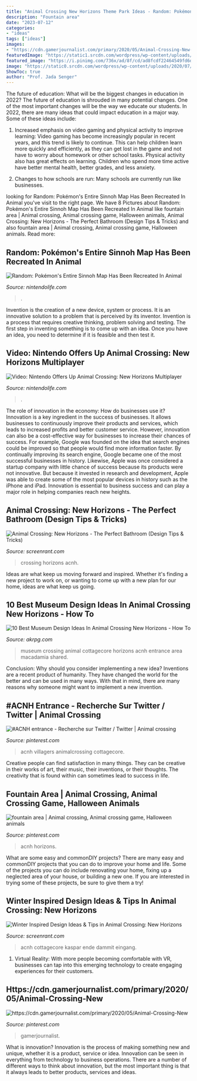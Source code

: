 ```yaml
---
title: "Animal Crossing New Horizons Theme Park Ideas - Random: Pokémon&#039;s Entire Sinnoh Map Has Been Recreated In Animal"
description: "Fountain area"
date: "2023-07-12"
categories:
- "ideas"
tags: ["ideas"]
images:
- "https://cdn.gamerjournalist.com/primary/2020/05/Animal-Crossing-New-Horizons-Living-Room-Designs-5-1024x576.jpg"
featuredImage: "https://static1.srcdn.com/wordpress/wp-content/uploads/2020/04/Animal-Crossing-New-Horizons-Bathroom.jpg"
featured_image: "https://i.pinimg.com/736x/ad/8f/cd/ad8fcdf22464549fd6d7794202816da6.jpg"
image: "https://static0.srcdn.com/wordpress/wp-content/uploads/2020/07/Animal-Crossing-New-Horizons-Winter-Themed-Island-entrance.jpg"
ShowToc: true
author: "Prof. Jada Senger"
---
```



The future of education: What will be the biggest changes in education in 2022?
The future of education is shrouded in many potential changes. One of the most important changes will be the way we educate our students. In 2022, there are many ideas that could impact education in a major way. Some of these ideas include: 
1) Increased emphasis on video gaming and physical activity to improve learning: Video gaming has become increasingly popular in recent years, and this trend is likely to continue. This can help children learn more quickly and efficiently, as they can get lost in the game and not have to worry about homework or other school tasks. Physical activity also has great effects on learning. Children who spend more time active have better mental health, better grades, and less anxiety. 

2) Changes to how schools are run: Many schools are currently run like businesses.

	

		
looking for Random: Pokémon&#039;s Entire Sinnoh Map Has Been Recreated In Animal you've visit to the right page. We have 8 Pictures about Random: Pokémon&#039;s Entire Sinnoh Map Has Been Recreated In Animal like fountain area | Animal crossing, Animal crossing game, Halloween animals, Animal Crossing: New Horizons - The Perfect Bathroom (Design Tips &amp; Tricks) and also fountain area | Animal crossing, Animal crossing game, Halloween animals. Read more:
		
    
## Random: Pokémon&#039;s Entire Sinnoh Map Has Been Recreated In Animal

<img loading=lazy src="http://images.nintendolife.com/5baecc5db5648/animal-crossing-sinnoh-map.original.jpg" onerror="this.onerror=null;this.src='https://tse2.mm.bing.net/th?id=OIP.xGJMx7yJPB83aeRE5ecPkwHaEK&amp;pid=15.1';" alt="Random: Pokémon&#039;s Entire Sinnoh Map Has Been Recreated In Animal">

_Source: nintendolife.com_

>. 

	

Invention is the creation of a new device, system or process. It is an innovative solution to a problem that is perceived by its inventor. Invention is a process that requires creative thinking, problem solving and testing. The first step in inventing something is to come up with an idea. Once you have an idea, you need to determine if it is feasible and then test it.

    
## Video: Nintendo Offers Up Animal Crossing: New Horizons Multiplayer

<img loading=lazy src="http://images.nintendolife.com/c7068538913bf/1280x720.jpg" onerror="this.onerror=null;this.src='https://tse2.mm.bing.net/th?id=OIP.jDvB5OEi7UORUvF3uGKjgQHaEK&amp;pid=15.1';" alt="Video: Nintendo Offers Up Animal Crossing: New Horizons Multiplayer">

_Source: nintendolife.com_

>. 

	

The role of innovation in the economy: How do businesses use it?
Innovation is a key ingredient in the success of businesses. It allows businesses to continuously improve their products and services, which leads to increased profits and better customer service. However, innovation can also be a cost-effective way for businesses to increase their chances of success. For example, Google was founded on the idea that search engines could be improved so that people would find more information faster. By continually improving its search engine, Google became one of the most successful businesses in history. Likewise, Apple was once considered a startup company with little chance of success because its products were not innovative. But because it invested in research and development, Apple was able to create some of the most popular devices in history such as the iPhone and iPad. Innovation is essential to business success and can play a major role in helping companies reach new heights.

    
## Animal Crossing: New Horizons - The Perfect Bathroom (Design Tips &amp; Tricks)

<img loading=lazy src="https://static1.srcdn.com/wordpress/wp-content/uploads/2020/04/Animal-Crossing-New-Horizons-Bathroom.jpg" onerror="this.onerror=null;this.src='https://tse4.mm.bing.net/th?id=OIP.reBZttX3L04HX_MVmCVB0gHaDt&amp;pid=15.1';" alt="Animal Crossing: New Horizons - The Perfect Bathroom (Design Tips &amp; Tricks)">

_Source: screenrant.com_

>crossing horizons acnh. 

	

Ideas are what keep us moving forward and inspired. Whether it's finding a new project to work on, or wanting to come up with a new plan for our home, ideas are what keep us going.

    
## 10 Best Museum Design Ideas In Animal Crossing New Horizons - How To

<img loading=lazy src="https://www.akrpg.com/upload/20200904/6373481667262319934141780.png" onerror="this.onerror=null;this.src='https://tse4.mm.bing.net/th?id=OIP.JK9n4Qbkfcd7qKzuhAUp1AHaEK&amp;pid=15.1';" alt="10 Best Museum Design Ideas In Animal Crossing New Horizons - How To">

_Source: akrpg.com_

>museum crossing animal cottagecore horizons acnh entrance area macadamia shared. 

	

Conclusion: Why should you consider implementing a new idea?
Inventions are a recent product of humanity. They have changed the world for the better and can be used in many ways. With that in mind, there are many reasons why someone might want to implement a new invention.

    
## #ACNH Entrance - Recherche Sur Twitter / Twitter | Animal Crossing

<img loading=lazy src="https://i.pinimg.com/736x/ad/8f/cd/ad8fcdf22464549fd6d7794202816da6.jpg" onerror="this.onerror=null;this.src='https://tse1.mm.bing.net/th?id=OIP.Cj8fq_sEFmlFH4J-_BdiYwHaEK&amp;pid=15.1';" alt="#ACNH entrance - Recherche sur Twitter / Twitter | Animal crossing">

_Source: pinterest.com_

>acnh villagers animalcrossing cottagecore. 

	

Creative people can find satisfaction in many things. They can be creative in their works of art, their music, their inventions, or their thoughts. The creativity that is found within can sometimes lead to success in life.

    
## Fountain Area | Animal Crossing, Animal Crossing Game, Halloween Animals

<img loading=lazy src="https://i.pinimg.com/736x/81/d6/88/81d6888af53385067369c4c05ab05f1c.jpg" onerror="this.onerror=null;this.src='https://tse4.mm.bing.net/th?id=OIP.WwMezVBy3imqFDo91L6pAwHaEK&amp;pid=15.1';" alt="fountain area | Animal crossing, Animal crossing game, Halloween animals">

_Source: pinterest.com_

>acnh horizons. 

	

What are some easy and commonDIY projects?
There are many easy and commonDIY projects that you can do to improve your home and life. Some of the projects you can do include renovating your home, fixing up a neglected area of your house, or building a new one. If you are interested in trying some of these projects, be sure to give them a try!

    
## Winter Inspired Design Ideas &amp; Tips In Animal Crossing: New Horizons

<img loading=lazy src="https://static0.srcdn.com/wordpress/wp-content/uploads/2020/07/Animal-Crossing-New-Horizons-Winter-Themed-Island-entrance.jpg" onerror="this.onerror=null;this.src='https://tse2.mm.bing.net/th?id=OIP.vbLJ2wfFR4-KQRyLOJpliwHaDt&amp;pid=15.1';" alt="Winter Inspired Design Ideas &amp; Tips in Animal Crossing: New Horizons">

_Source: screenrant.com_

>acnh cottagecore kaspar ende dammit eingang. 

	

1. Virtual Reality: With more people becoming comfortable with VR, businesses can tap into this emerging technology to create engaging experiences for their customers.

    
## Https://cdn.gamerjournalist.com/primary/2020/05/Animal-Crossing-New

<img loading=lazy src="https://cdn.gamerjournalist.com/primary/2020/05/Animal-Crossing-New-Horizons-Living-Room-Designs-5-1024x576.jpg" onerror="this.onerror=null;this.src='https://tse4.mm.bing.net/th?id=OIP.-yjTJU0NtRd0Kd3eFJIZdAHaEK&amp;pid=15.1';" alt="https://cdn.gamerjournalist.com/primary/2020/05/Animal-Crossing-New">

_Source: pinterest.com_

>gamerjournalist. 

	

What is innovation?
Innovation is the process of making something new and unique, whether it is a product, service or idea. Innovation can be seen in everything from technology to business operations. There are a number of different ways to think about innovation, but the most important thing is that it always leads to better products, services and ideas.

